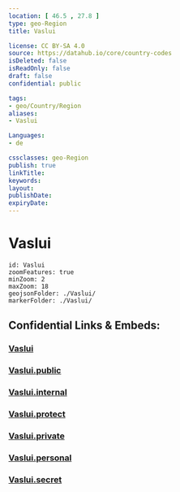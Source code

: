 ```yaml
---
location: [ 46.5 , 27.8 ] 
type: geo-Region
title: Vaslui

license: CC BY-SA 4.0
source: https://datahub.io/core/country-codes
isDeleted: false
isReadOnly: false
draft: false
confidential: public

tags:
- geo/Country/Region
aliases:
- Vaslui

Languages:
- de

cssclasses: geo-Region
publish: true
linkTitle: 
keywords: 
layout: 
publishDate: 
expiryDate: 
---
```


# Vaslui

```leaflet
id: Vaslui
zoomFeatures: true 
minZoom: 2 
maxZoom: 18
geojsonFolder: ./Vaslui/
markerFolder: ./Vaslui/
```


## Confidential Links & Embeds: 

### [Vaslui](/_Standards/Earth/Continent/Europe/Europe~East/Romania/Regions~Romania/Romania~Nord-Est/Vaslui.md) 

### [Vaslui.public](/_public/Earth/Continent/Europe/Europe~East/Romania/Regions~Romania/Romania~Nord-Est/Vaslui.public.md) 

### [Vaslui.internal](/_internal/Earth/Continent/Europe/Europe~East/Romania/Regions~Romania/Romania~Nord-Est/Vaslui.internal.md) 

### [Vaslui.protect](/_protect/Earth/Continent/Europe/Europe~East/Romania/Regions~Romania/Romania~Nord-Est/Vaslui.protect.md) 

### [Vaslui.private](/_private/Earth/Continent/Europe/Europe~East/Romania/Regions~Romania/Romania~Nord-Est/Vaslui.private.md) 

### [Vaslui.personal](/_personal/Earth/Continent/Europe/Europe~East/Romania/Regions~Romania/Romania~Nord-Est/Vaslui.personal.md) 

### [Vaslui.secret](/_secret/Earth/Continent/Europe/Europe~East/Romania/Regions~Romania/Romania~Nord-Est/Vaslui.secret.md)

